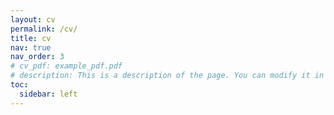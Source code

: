 ```yaml
---
layout: cv
permalink: /cv/
title: cv
nav: true
nav_order: 3
# cv_pdf: example_pdf.pdf
# description: This is a description of the page. You can modify it in '_pages/cv.md'. You can also change or remove the top pdf download button.
toc:
  sidebar: left
---
```

